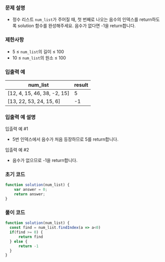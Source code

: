 ### 문제 설명

- 정수 리스트 `num_list`가 주어질 때, 첫 번째로 나오는 음수의 인덱스를 return하도록 solution 함수를 완성해주세요. 음수가 없다면 -1을 return합니다.

### 제한사항

- 5 ≤ `num_list`의 길이 ≤ 100
- 10 ≤ `num_list`의 원소 ≤ 100

### 입출력 예

| num_list | result |
| --- | --- |
| [12, 4, 15, 46, 38, -2, 15] | 5 |
| [13, 22, 53, 24, 15, 6] | -1 |

### 입출력 예 설명

입출력 예 #1
- 5번 인덱스에서 음수가 처음 등장하므로 5를 return합니다.

입출력 예 #2
- 음수가 없으므로 -1을 return합니다.

### 초기 코드

```jsx
function solution(num_list) {
    var answer = 0;
    return answer;
}
```

### 풀이 코드

```jsx
function solution(num_list) {
  const find = num_list.findIndex(a => a<0)
  if(find >= 0) {
      return find
  } else {
      return -1
  }
}
```